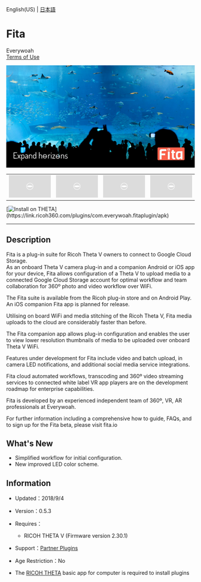 English(US) | [日本語](README.ja.md)

# Fita
Everywoah  
[Terms of Use](https://fita.io/terms/)

<div align="center">
 <img src="1.png">

 <table>
  <tr>
   <td><img src="../../resources/common/img/noimg.png"></td>
   <td><img src="../../resources/common/img/noimg.png"></td>
   <td><img src="../../resources/common/img/noimg.png"></td>
   <td><img src="../../resources/common/img/noimg.png"></td>
  </tr>
 </table>
</div>

[![Install on THETA](https://assets.ricoh360.com/image/upload/v1/front/theta/install-button.svg?)](https://link.ricoh360.com/plugins/com.everywoah.fitaplugin/apk)

***

## Description
Fita is a plug-in suite for Ricoh Theta V owners to connect to Google Cloud Storage.  
As an onboard Theta V camera plug-in and a companion Android or iOS app for your device, Fita allows configuration of a Theta V to upload media to a connected Google Cloud Storage account for optimal workflow and team collaboration for 360º photo and video workflow over WiFi.  
  
The Fita suite is available from the Ricoh plug-in store and on Android Play. An iOS companion Fita app is planned for release.  
  
Utilising on board WiFi and media stitching of the Ricoh Theta V, Fita media uploads to the cloud are considerably faster than before.  
  
The Fita companion app allows plug-in configuration and enables the user to view lower resolution thumbnails of media to be uploaded over onboard Theta V WiFi.  
  
Features under development for Fita include video and batch upload, in camera LED notifications, and additional social media service integrations.  
  
Fita cloud automated workflows, transcoding and 360º video streaming services to connected white label VR app players are on the development roadmap for enterprise capabilities.  
  
Fita is developed by an experienced independent team of 360º, VR, AR professionals at Everywoah.  
  
For further information including a comprehensive how to guide, FAQs, and to sign up for the Fita beta, please visit fita.io  

## What's New
- Simplified workflow for initial configuration.
- New improved LED color scheme.

## Information
  * Updated：2018/9/4
  * Version：0.5.3
  * Requires：
    * RICOH THETA V (Firmware version 2.30.1)
  * Support：[Partner Plugins](https://fita.io/support/)
  * Age Restriction：No

* The [RICOH THETA](https://theta360.com/ja/about/application/pc.html#app-detail-01) basic app for computer is required to install plugins
